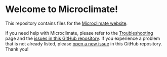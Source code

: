 # Welcome to Microclimate!

This repository contains files for the [Microclimate website](https://microclimate-dev2ops.github.io/).

If you need help with Microclimate, please refer to the [Troubleshooting](https://microclimate-dev2ops.github.io/troubleshooting#doc) page and the [issues in this GitHub repository](https://github.com/microclimate-dev2ops/microclimate-dev2ops.github.io/issues). If you experience a problem that is not already listed, please [open a new issue](https://github.com/microclimate-dev2ops/microclimate-dev2ops.github.io/issues/new) in this GitHub repository. Thank you!
